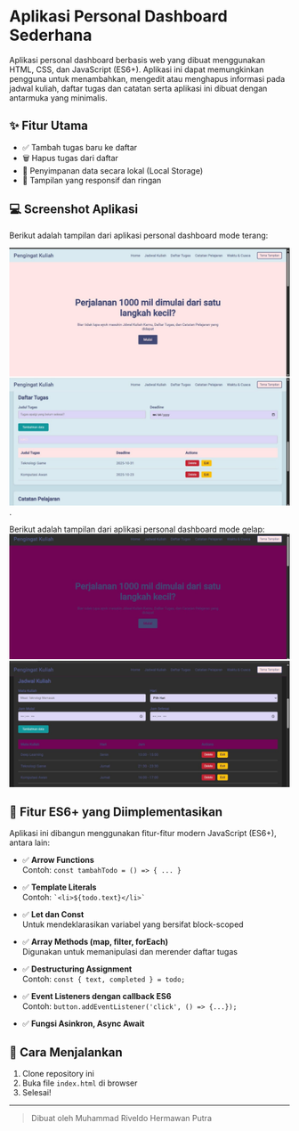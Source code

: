 # Aplikasi Personal Dashboard Sederhana

Aplikasi personal dashboard berbasis web yang dibuat menggunakan HTML, CSS, dan JavaScript (ES6+). Aplikasi ini dapat memungkinkan pengguna untuk menambahkan, mengedit atau menghapus informasi pada jadwal kuliah, daftar tugas dan catatan serta aplikasi ini dibuat dengan antarmuka yang minimalis.

## ✨ Fitur Utama

- ✅ Tambah tugas baru ke daftar
- 🗑️ Hapus tugas dari daftar
- 💾 Penyimpanan data secara lokal (Local Storage)
- 📱 Tampilan yang responsif dan ringan

## 💻 Screenshot Aplikasi

Berikut adalah tampilan dari aplikasi personal dashboard mode terang:

![Screenshot Aplikasi](./images/TemaTerang1.jpg)
![Screenshot Aplikasi](./images/TemaTerang2.jpg)
.

Berikut adalah tampilan dari aplikasi personal dashboard mode gelap:
![Screenshot Aplikasi](./images/TemaGelap1.jpg)
![Screenshot Aplikasi](./images/TemaGelap2.jpg)

## 🧠 Fitur ES6+ yang Diimplementasikan

Aplikasi ini dibangun menggunakan fitur-fitur modern JavaScript (ES6+), antara lain:

- ✅ **Arrow Functions**  
  Contoh: `const tambahTodo = () => { ... }`

- ✅ **Template Literals**  
  Contoh: `` `<li>${todo.text}</li>` ``

- ✅ **Let dan Const**  
  Untuk mendeklarasikan variabel yang bersifat block-scoped

- ✅ **Array Methods (map, filter, forEach)**  
  Digunakan untuk memanipulasi dan merender daftar tugas

- ✅ **Destructuring Assignment**  
  Contoh: `const { text, completed } = todo;`

- ✅ **Event Listeners dengan callback ES6**  
  Contoh: `button.addEventListener('click', () => {...});`

- ✅ **Fungsi Asinkron, Async Await**

## 🏁 Cara Menjalankan

1. Clone repository ini
2. Buka file `index.html` di browser
3. Selesai!

---

> Dibuat oleh Muhammad Riveldo Hermawan Putra



